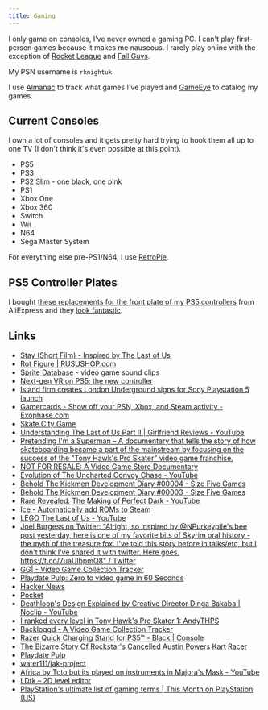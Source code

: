 ```yaml
---
title: Gaming
---
```


I only game on consoles, I've never owned a gaming PC. I can't play first-person games because it makes me nauseous. I rarely play online with the exception of [Rocket League](https://www.rocketleague.com/) and [Fall Guys](https://www.mediatonicgames.com/game/fall-guys).

My PSN username is `rknightuk`.

I use [Almanac](https://almanac.rknight.me/?category=game) to track what games I've played and [GameEye](https://gameye.app/) to catalog my games.

## Current Consoles

I own a lot of consoles and it gets pretty hard trying to hook them all up to one TV (I don't think it's even possible at this point).

- PS5
- PS3
- PS2 Slim - one black, one pink
- PS1
- Xbox One
- Xbox 360
- Switch
- Wii
- N64
- Sega Master System

For everything else pre-PS1/N64, I use [RetroPie](https://retropie.org.uk/).

## PS5 Controller Plates

I bought [these replacements for the front plate of my PS5 controllers](https://www.aliexpress.com/item/1005001946860557.html) from AliExpress and they [look fantastic](https://twitter.com/rknightuk/status/1435570309025906690).

## Links

- [Stay (Short Film) - Inspired by The Last of Us](https://www.youtube.com/watch?v=o-aqxiPnLFY)
- [Rot Figure | RUSUSHOP.com](https://rusushop.com/product/rot-figure/)
- [Sprite Database](https://spritedatabase.net/) - video game sound clips
- [Next-gen VR on PS5: the new controller](https://blog.playstation.com/2021/03/18/next-gen-vr-on-ps5-the-new-controller/)
- [Island firm creates London Underground signs for Sony Playstation 5 launch](https://www.countypress.co.uk/news/18878033.island-firm-creates-london-underground-signs-sony-playstation-5-launch/)
- [Gamercards - Show off your PSN, Xbox, and Steam activity - Exophase.com](https://gamercards.exophase.com/)
- [Skate City Game](https://skatecitygame.com/)
- [Understanding The Last of Us Part II | Girlfriend Reviews - YouTube](https://www.youtube.com/watch?v=bh5gzGs-63Y)
- [Pretending I'm a Superman – A documentary that tells the story of how skateboarding became a part of the mainstream by focusing on the success of the "Tony Hawk's Pro Skater" video game franchise.](https://thpsfilm.com/)
- [NOT FOR RESALE: A Video Game Store Documentary](https://www.gamestoredoc.com/)
- [Evolution of The Uncharted Convoy Chase - YouTube](https://www.youtube.com/watch?v=ThFE6Tzuk_g)
- [Behold The Kickmen Development Diary #00004 - Size Five Games](http://www.sizefivegames.com/2016/07/27/behold-the-kickmen-development-diary-00004/)
- [Behold The Kickmen Development Diary #00003 - Size Five Games](http://www.sizefivegames.com/2016/06/13/behold-the-kickmen-development-diary-00003/)
- [Rare Revealed: The Making of Perfect Dark - YouTube](https://www.youtube.com/watch?v=7CxpdspOV5I)
- [Ice - Automatically add ROMs to Steam](http://scottrice.github.io/Ice/)
- [LEGO The Last of Us - YouTube](https://www.youtube.com/watch?v=Ab8ds7NmigE)
- [Joel Burgess on Twitter: "Alright, so inspired by @NPurkeypile's bee post yesterday, here is one of my favorite bits of Skyrim oral history - the myth of the treasure fox. I've told this story before in talks/etc, but I don't think I've shared it with twitter. Here goes. https://t.co/7uaUlbpmQ8" / Twitter](https://twitter.com/JoelBurgess/status/1428008041887281157)
- [GG| - Video Game Collection Tracker](https://ggapp.io/)
- [Playdate Pulp: Zero to video game in 60 Seconds](https://www.gamedeveloper.com/console/playdate-pulp-zero-to-video-game-in-60-seconds)
- [Hacker News](https://news.ycombinator.com/)
- [Pocket](https://getpocket.com/my-list)
- [Deathloop's Design Explained by Creative Director Dinga Bakaba | Noclip - YouTube](https://www.youtube.com/watch?v=3ra-jkrurR4)
- [I ranked every level in Tony Hawk's Pro Skater 1: AndyTHPS](https://www.youtube.com/watch?v=60mRoRb3OOs)
- [Backloggd - A Video Game Collection Tracker](https://www.backloggd.com/)
- [Razer Quick Charging Stand for PS5™ - Black | Console](https://www.razer.com/gb-en/console-accessories/razer-universal-quick-charging-stand-for-xbox/RC21-01900200-R3M1)
- [The Bizarre Story Of Rockstar's Cancelled Austin Powers Kart Racer](https://www.thegamer.com/the-bizarre-story-of-rockstars-cancelled-austin-powers-kart-racer/)
- [Playdate Pulp](https://play.date/pulp/)
- [water111/jak-project](https://github.com/water111/jak-project)
- [Africa by Toto but its played on instruments in Majora's Mask - YouTube](https://www.youtube.com/watch?v=Av5oRf88aso&t=8s)
- [LDtk – 2D level editor](https://ldtk.io/)
- [PlayStation's ultimate list of gaming terms | This Month on PlayStation (US)](https://www.playstation.com/en-us/editorial/this-month-on-playstation/playstation-ultimate-gaming-glossary/)